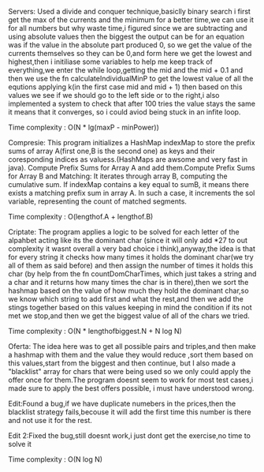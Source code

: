 Servers:
Used a divide and conquer technique,basiclly binary search
i first get the max of the currents and the minimum for a better time,we
can use it for all numbers but why waste time,i figured since we are subtracting and
using absolute values then the biggest the output can be for an equation was if the 
value in the absolute part produced 0, so we get the value of the currents themselves
so they can be 0,and form here we get the lowest and highest,then i initiliase some variables to 
help me keep track of everything,we enter the while loop,getting the mid and the mid + 0.1 and then we 
use the fn calculateIndividualMinP to get the lowest value of all the equtions applying k(in the first case
mid and mid + 1) then based on this values we see if we should go to the left side or to the right,i also 
implemented a system to check that after 100 tries the value stays the same it means that it converges, so
i could aviod being stuck in an infite loop.

Time complexity : O(N * lg(maxP - minPower))

Compresie:
This program initializes a HashMap indexMap to store the prefix sums of array A(first one,B is the second one) as keys and their coresponding indices as valuess.(HashMaps are awsome and very fast in java).
Compute Prefix Sums for Array A and add them.Compute Prefix Sums for Array B and Matching: It iterates through array B, computing the cumulative sum. If indexMap contains a key equal to sumB, it means there exists a matching prefix sum in array A. In such a case, it increments the sol variable, representing the count of matched segments.

Time complexity : O(lengthof.A + lengthof.B)

Criptate:
The program applies a logic to be solved for each letter of the alpahbet acting like its the dominant char
(since it will only add *27 to out complexity it wasnt overall a very bad choice i think),anyway,the idea
is that for every string it checks how many times it holds the dominant char(we try all of them as 
said before) and then assign the number of times it holds this char (by help from the fn countDomCharTimes,
which just takes a string and a char and it returns how many times the char is in there),then we sort the
hashmap based on the value of how much they hold the dominant char,so we know which string to add first 
and what the rest,and then we add the stings together based on this values keeping in mind the condition if
its not met we stop,and then we get the biggest value of all of the chars we tried.

Time complexity :  O(N * lengthofbiggest.N + N log N)

Oferta:
The idea here was to get all possible pairs and triples,and then make a hashmap with them and the
value they would reduce ,sort them based on this values,start from the biggest and then continue,
but I also made a "blacklist" array for chars that were being used so we only could apply the offer 
once for them.The program doesnt seem to work for most test cases,i made sure to apply the best offers
possible, i must have understood wrong.

Edit:Found a bug,if we have duplicate numebers in the prices,then the blacklist strategy fails,becouse 
it will add the first time this number is there and not use it for the rest.

Edit 2:Fixed the bug,still doesnt work,i just dont get the exercise,no time to solve it

Time complexity : O(N log N)



